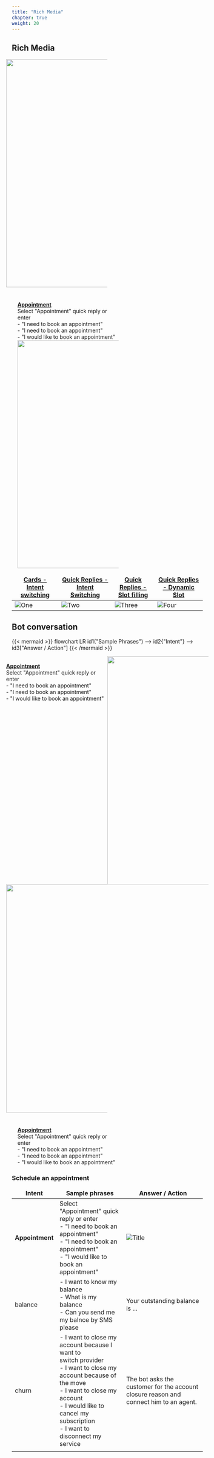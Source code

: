 ```yaml
---
title: "Rich Media"
chapter: true
weight: 20
---
```


<style>
td, th {
   border: none!important;
}
.row {
    display: flex;
    flex-wrap: wrap;
    margin-right: -15px;
    margin-left: -15px;
}

.col {
    flex: 0 0 50%;
    max-width: 50%;
}

.ml-2 {
    padding-top: 20px;
    padding-left: 30px;
}

</style>

## Rich Media

<div class="row">
  <div class="col">
    <img height="600px" class="center-block" src="/images/dx_gsol_bot_card.png">

  </div>
  <div class="col ml-2">
  <br><b><u>Appointment</u></b><br>
    Select "Appointment" quick reply or enter<br>- "I need to book an appointment"<br>- "I need to book an appointment"<br>- "I would like to book an appointment"
    <img height="600px" class="center-block" src="/images/dx_gsol_bot_card.png">
  </div>
</div>



| [Cards - Intent switching ](https://help.mypurecloud.com/articles/work-with-cards-in-bot-conversations/)        | [Quick Replies - Intent Switching](https://help.mypurecloud.com/articles/work-with-quick-replies-in-bot-conversations/)  | [Quick Replies - Slot filling](https://help.mypurecloud.com/articles/work-with-quick-replies-in-bot-conversations/)        | [Quick Replies - Dynamic Slot](https://help.mypurecloud.com/articles/work-with-quick-replies-in-bot-conversations/)|
| ------------ | ------------- | ------------------ | ------------------ |
|   ![One](/images/dx_gsol_bot_card.png)     |  ![Two](/images/dx_gsol_bot_intent.png)    | ![Three](/images/dx_gsol_bot_slots.png)          |  ![Four](/images/dx_gsol_bot_slot_dynamic.png)     |

## Bot conversation

{{< mermaid >}}
flowchart LR
    id1("Sample Phrases") --> id2{"Intent"} --> id3["Answer / Action"]
{{< /mermaid >}}

<div class="row">
  <div class="col">
    <br><b><u>Appointment</u></b><br>
    Select "Appointment" quick reply or enter<br>- "I need to book an appointment"<br>- "I need to book an appointment"<br>- "I would like to book an appointment"
      



  </div>
  <div class="col">
  <img height="600px" class="center-block" src="/images/gcare_msg_logged_out.gif">
  <!-- ![Alt Text](../img/folder/blah.jpg) -->
  </div>
</div>


<div class="row">
  <div class="col">
    <img height="600px" class="center-block" src="/images/gcare_msg_logged_out.gif">

  </div>
  <div class="col ml-2">
  <br><b><u>Appointment</u></b><br>
    Select "Appointment" quick reply or enter<br>- "I need to book an appointment"<br>- "I need to book an appointment"<br>- "I would like to book an appointment"
  <!-- ![Alt Text](../img/folder/blah.jpg) -->
  </div>
</div>


### Schedule an appointment





| Intent      	| Sample phrases                                                                                                                                                                                                                         	| Answer / Action                                                                                                                     	|
|-------------	|----------------------------------------------------------------------------------------------------------------------------------------------------------------------------------------------------------------------------------------	|-------------------------------------------------------------------------------------------------------------------------------------	|
| **Appointment** 	| Select "Appointment" quick reply or enter<br>- "I need to book an appointment"<br>- "I need to book an appointment"<br>- "I would like to book an appointment"                                                                         	| ![Title](/images/gcare_msg_logged_out.gif)	|
| balance     	| - I want to know my balance<br>- What is my balance<br>- Can you send me my balnce by SMS please                                                                                                                                       	| Your outstanding balance is ...                                                                                                     	|
| churn       	| - I want to close my account because I want to<br>switch provider<br>- I want to close my account because of the move<br>- I want to close my account<br>- I would like to cancel my subscription<br>- I want to disconnect my service 	| The bot asks the customer for the account closure reason and connect him to an agent.                                               	|
|             	|                                                                                                                                                                                                                                        	|                                                                                                                                     	|